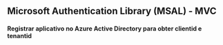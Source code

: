 ## Microsoft Authentication Library (MSAL) - MVC

#### Registrar aplicativo no Azure Active Directory para obter clientid e tenantid